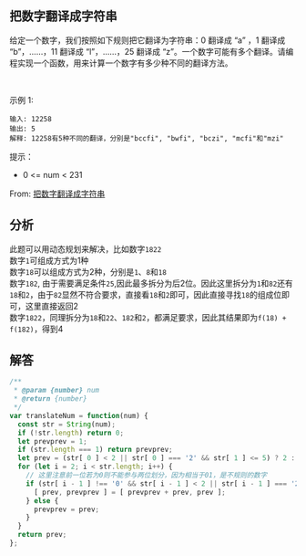 ## 把数字翻译成字符串
给定一个数字，我们按照如下规则把它翻译为字符串：0 翻译成 “a” ，1 翻译成 “b”，……，11 翻译成 “l”，……，25 翻译成 “z”。一个数字可能有多个翻译。请编程实现一个函数，用来计算一个数字有多少种不同的翻译方法。

 

示例 1:
```
输入: 12258
输出: 5
解释: 12258有5种不同的翻译，分别是"bccfi", "bwfi", "bczi", "mcfi"和"mzi"
```

提示：
+ 0 <= num < 231

From: [把数字翻译成字符串](https://leetcode-cn.com/problems/ba-shu-zi-fan-yi-cheng-zi-fu-chuan-lcof)

## 分析
此题可以用动态规划来解决，比如数字`1822`   
数字`1`可组成方式为1种    
数字`18`可以组成方式为2种，分别是`1`、`8`和`18`   
数字`182`, 由于需要满足条件`25`,因此最多拆分为后2位。因此这里拆分为`1`和`82`还有`18`和`2`，由于`82`显然不符合要求，直接看`18`和`2`即可，因此直接寻找`18`的组成位即可，这里直接返回2   
数字`1822`，同理拆分为`18`和`22`、`182`和`2`，都满足要求，因此其结果即为`f(18) + f(182)`，得到4

## 解答
```javascript
/**
 * @param {number} num
 * @return {number}
 */
var translateNum = function(num) {
  const str = String(num);
  if (!str.length) return 0;
  let prevprev = 1;
  if (str.length === 1) return prevprev;
  let prev = (str[ 0 ] < 2 || str[ 0 ] === '2' && str[ 1 ] <= 5) ? 2 : 1;
  for (let i = 2; i < str.length; i++) {
    // 这里注意前一位若为0则不能参与两位划分，因为相当于01，是不规则的数字
    if (str[ i - 1 ] !== '0' && str[ i - 1 ] < 2 || str[ i - 1 ] === '2' && str[ i ] <= 5) {
      [ prev, prevprev ] = [ prevprev + prev, prev ];
    } else {
      prevprev = prev;
    }
  }
  return prev;
};
```
